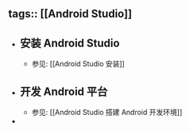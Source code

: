 tags:: [[Android Studio]]
---

- ## 安装 Android Studio
	- 参见: [[Android Studio 安装]]
- ## 开发 Android 平台
	- 参见: [[Android Studio 搭建 Android 开发环境]]
-